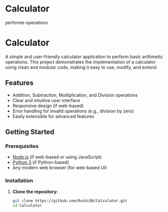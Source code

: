 # Calculator
performe operations
# Calculator

A simple and user-friendly calculator application to perform basic arithmetic operations. This project demonstrates the implementation of a calculator using clean and modular code, making it easy to use, modify, and extend.

## Features

- Addition, Subtraction, Multiplication, and Division operations
- Clear and intuitive user interface
- Responsive design (if web-based)
- Error handling for invalid operations (e.g., division by zero)
- Easily extensible for advanced features

## Getting Started

### Prerequisites

- [Node.js](https://nodejs.org/) (if web-based or using JavaScript)
- [Python 3](https://www.python.org/) (if Python-based)
- Any modern web browser (for web-based UI)

### Installation

1. **Clone the repository:**
   ```bash
   git clone https://github.com/RushiSN/Calculator.git
   cd Calculator
